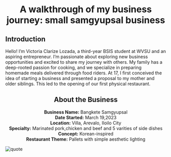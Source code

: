 <!DOCTYPE html>
<html lang="en">
<head>
    <meta charset="UTF-8">
    <meta name="viewport" content="width=device-width, initial-scale=1.0">
  </head>
<body>
    <p>
    <center><h1>A walkthrough of my business journey: small samgyupsal business</h1></center>
 <h2 id="me"> Introduction</h3>
 <p>Hello! I’m Victoria Clarize Lozada, a third-year BSIS student at WVSU and an aspiring entrepreneur. I’m passionate about exploring new business opportunities and excited to share my journey with others. My family has a deep-rooted passion for cooking, and we specialize in preparing homemade meals delivered through food riders. At 17, I first conceived the idea of starting a business and presented a proposal to my mother and older siblings. This led to the opening of our first physical restaurant.


<center><h2 id="deets"> About the Business</h2> </center>
<p><center>
	<strong>Business Name:</strong>   Bangkete Samgyupsal<br>
	<strong>Date Started:</strong>    March 19,2023<br>
	<strong>Location:</strong>        Villa, Arevalo, Iloilo City<br>
	<strong>Specialty:</strong>       Marinated pork,chicken and beef and 5 varities of side dishes<br>
	<strong>Concept:</strong>         Korean-inspired<br>
	<strong>Restaurant Theme:</strong>      Pallets with simple aesthetic lighting<br>
</p></center>
<img src="https://ph.pinterest.com/pin/896075657103282626/.jpg" alt="quote" class="image1">

</body>
</html>
